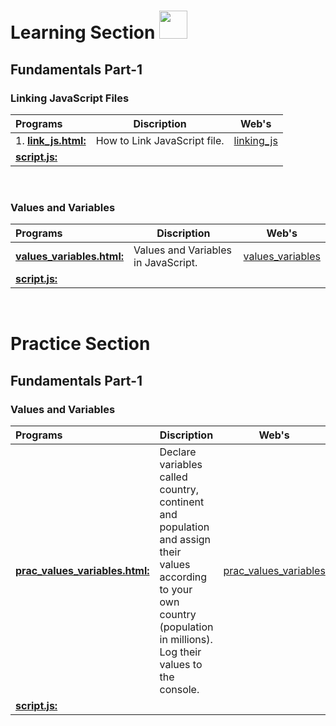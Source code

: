  <!-- <img src="https://i.imgur.com/QhRSIn8.gif"  height=250px width=500px> -->

# Learning Section <img src="https://i.imgur.com/ARXvPUn.gif"  height=45px>

## Fundamentals Part-1

### Linking JavaScript Files

| Programs                                           |Discription                             |Web's                                      |
|:---------------------------------------------------|----------------------------------------|-----------------------------------------|
|1. **[link_js.html:](Fundamentals_Part-1/linking_js_file/link_js.html)**| How to Link JavaScript file. |[linking_js](https://codepen.io/kushagra-jaiswal-the-bold/full/ZEZpdjr)|
| **[script.js:](Fundamentals_Part-1/linking_js_file/script.js)**| | |
<br>

### Values and Variables

| Programs                                           |Discription                             |Web's                                      |
|:---------------------------------------------------|----------------------------------------|-----------------------------------------|
| **[values_variables.html:](Fundamentals_Part-1/values_variables/values_variable.html)**| Values and Variables in JavaScript. |[values_variables](https://codepen.io/kushagra-jaiswal-the-bold/full/xxeRJYz)|
| **[script.js:](Fundamentals_Part-1/values_variables/script.js)**| | |
<br>

# Practice Section

## Fundamentals Part-1

### Values and Variables

| Programs                                           |Discription                             |Web's                                      |
|:---------------------------------------------------|----------------------------------------|-----------------------------------------|
| **[prac_values_variables.html:](Practice/Fundamentals_Part-1/values_variables/prac_values_variables.html)**| Declare variables called country, continent and population and assign their values according to your own country (population in millions). Log their values to the console. |[prac_values_variables](https://codepen.io/kushagra-jaiswal-the-bold/pen/YzMpjjM?editors=1111)|
| **[script.js:](Practice/Fundamentals_Part-1/values_variables/script.js)**| | |
<br>

